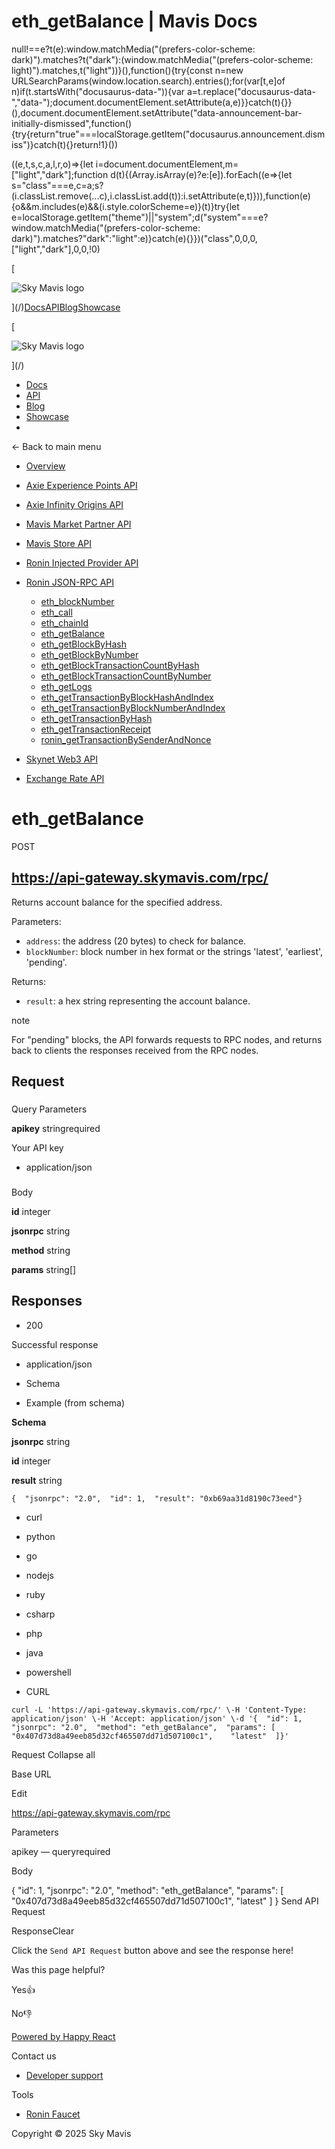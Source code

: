# eth_getBalance | Mavis Docs

null!==e?t(e):window.matchMedia("(prefers-color-scheme: dark)").matches?t("dark"):(window.matchMedia("(prefers-color-scheme: light)").matches,t("light"))}(),function(){try{const n=new URLSearchParams(window.location.search).entries();for(var\[t,e\]of n)if(t.startsWith("docusaurus-data-")){var a=t.replace("docusaurus-data-","data-");document.documentElement.setAttribute(a,e)}}catch(t){}}(),document.documentElement.setAttribute("data-announcement-bar-initially-dismissed",function(){try{return"true"===localStorage.getItem("docusaurus.announcement.dismiss")}catch(t){}return!1}())

((e,t,s,c,a,l,r,o)=>{let i=document.documentElement,m=\["light","dark"\];function d(t){(Array.isArray(e)?e:\[e\]).forEach((e=>{let s="class"===e,c=a;s?(i.classList.remove(...c),i.classList.add(t)):i.setAttribute(e,t)})),function(e){o&&m.includes(e)&&(i.style.colorScheme=e)}(t)}try{let e=localStorage.getItem("theme")||"system";d("system"===e?window.matchMedia("(prefers-color-scheme: dark)").matches?"dark":"light":e)}catch(e){}})("class",0,0,0,\["light","dark"\],0,0,!0)

[

![Sky Mavis logo](/img/logo-dark.png)

](/)[Docs](/)[API](/api)[Blog](/blog)[Showcase](/showcase)

[

![Sky Mavis logo](/img/logo-dark.png)

](/)

-   [Docs](/)
-   [API](/api)
-   [Blog](/blog)
-   [Showcase](/showcase)
-   

← Back to main menu

-   [Overview](/api)
    
-   [Axie Experience Points API](/api/axp/axp-endpoints)
    
-   [Axie Infinity Origins API](/api/origins/origins-endpoints)
    
-   [Mavis Market Partner API](/api/mavis-market/mavis-market-partner-api)
    
-   [Mavis Store API](/api/mavis-store)
-   [Ronin Injected Provider API](/api/wallet/injected-provider)
-   [Ronin JSON-RPC API](/api/rpc/ronin-json-rpc)
    
    -   [eth\_blockNumber](/api/rpc/eth-block-number)
    -   [eth\_call](/api/rpc/eth-call)
    -   [eth\_chainId](/api/rpc/eth-chain-id)
    -   [eth\_getBalance](/api/rpc/eth-get-balance)
    -   [eth\_getBlockByHash](/api/rpc/eth-get-block-by-hash)
    -   [eth\_getBlockByNumber](/api/rpc/eth-get-block-by-number)
    -   [eth\_getBlockTransactionCountByHash](/api/rpc/eth-get-block-transaction-count-by-hash)
    -   [eth\_getBlockTransactionCountByNumber](/api/rpc/eth-get-block-transaction-count-by-number)
    -   [eth\_getLogs](/api/rpc/eth-get-logs)
    -   [eth\_getTransactionByBlockHashAndIndex](/api/rpc/eth-get-transaction-by-block-hash-and-index)
    -   [eth\_getTransactionByBlockNumberAndIndex](/api/rpc/eth-get-transaction-by-block-number-and-index)
    -   [eth\_getTransactionByHash](/api/rpc/eth-get-transaction-by-hash)
    -   [eth\_getTransactionReceipt](/api/rpc/eth-get-transaction-receipt)
    -   [ronin\_getTransactionBySenderAndNonce](/api/rpc/ronin-get-transaction-by-sender-and-nonce)
-   [Skynet Web3 API](/api/web3/skynet-web-3-api)
    
-   [Exchange Rate API](/api/exchange-rate/skymavis-exchangerate-api)
    

# eth\_getBalance

POST 

## https://api-gateway.skymavis.com/rpc/

Returns account balance for the specified address.

Parameters:

-   `address`: the address (20 bytes) to check for balance.
-   `blockNumber`: block number in hex format or the strings 'latest', 'earliest', 'pending'.

Returns:

-   `result`: a hex string representing the account balance.

note

For "pending" blocks, the API forwards requests to RPC nodes, and returns back to clients the responses received from the RPC nodes.

## Request[​](/api/rpc/eth-get-balance#request "Direct link to Request")

### 

Query Parameters

**apikey** stringrequired

Your API key

-   application/json

### 

Body

**id** integer

**jsonrpc** string

**method** string

**params** string\[\]

## Responses[​](/api/rpc/eth-get-balance#responses "Direct link to Responses")

-   200

Successful response

-   application/json

-   Schema
-   Example (from schema)

**Schema**

**jsonrpc** string

**id** integer

**result** string

```
{  "jsonrpc": "2.0",  "id": 1,  "result": "0xb69aa31d8190c73eed"}
```

-   curl
-   python
-   go
-   nodejs
-   ruby
-   csharp
-   php
-   java
-   powershell

-   CURL

```
curl -L 'https://api-gateway.skymavis.com/rpc/' \-H 'Content-Type: application/json' \-H 'Accept: application/json' \-d '{  "id": 1,  "jsonrpc": "2.0",  "method": "eth_getBalance",  "params": [    "0x407d73d8a49eeb85d32cf465507dd71d507100c1",    "latest"  ]}'
```

Request Collapse all

Base URL

Edit

https://api-gateway.skymavis.com/rpc

Parameters

apikey — queryrequired

Body

{
  "id": 1,  "jsonrpc": "2.0",  "method": "eth\_getBalance",  "params": \[    "0x407d73d8a49eeb85d32cf465507dd71d507100c1",    "latest"  \]
}
Send API Request

ResponseClear

Click the `Send API Request` button above and see the response here!

Was this page helpful?

Yes👍

No👎

[Powered by Happy React](https://happyreact.com/?utm_source=https://docs.skymavis.com&utm_medium=widget&utm_campaign=footer)

Contact us

-   [Developer support](mailto:developersupport@skymavis.com)

Tools

-   [Ronin Faucet](https://faucet.roninchain.com/)

Copyright © 2025 Sky Mavis

